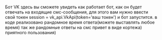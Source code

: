 Бот VK
здесь вы сможете увидеть как работает бот, как он будет отвечать 
на входящие смс-сообщения, для этого вам нужно ввести свой
токен 
session = vk_api.VkApi(token='ваш токен')
и бот запустится. 
в коде реализовано рандомное время ответа(можете выставлять любое время)
так же рандомные ответы на смс привет в виде кортежа)
приятного пользования)